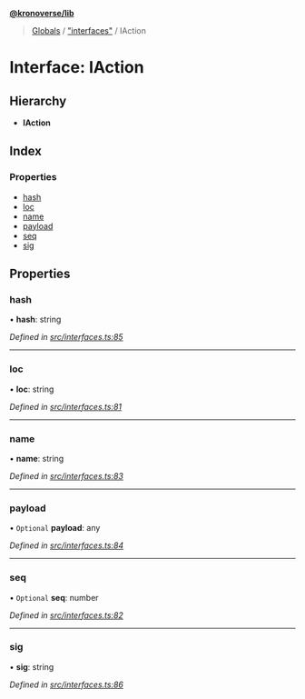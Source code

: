 **[@kronoverse/lib](../README.md)**

> [Globals](../globals.md) / ["interfaces"](../modules/_interfaces_.md) / IAction

# Interface: IAction

## Hierarchy

* **IAction**

## Index

### Properties

* [hash](_interfaces_.iaction.md#hash)
* [loc](_interfaces_.iaction.md#loc)
* [name](_interfaces_.iaction.md#name)
* [payload](_interfaces_.iaction.md#payload)
* [seq](_interfaces_.iaction.md#seq)
* [sig](_interfaces_.iaction.md#sig)

## Properties

### hash

•  **hash**: string

*Defined in [src/interfaces.ts:85](https://github.com/kronoverse-inc/krono-lib/blob/95ea605/src/interfaces.ts#L85)*

___

### loc

•  **loc**: string

*Defined in [src/interfaces.ts:81](https://github.com/kronoverse-inc/krono-lib/blob/95ea605/src/interfaces.ts#L81)*

___

### name

•  **name**: string

*Defined in [src/interfaces.ts:83](https://github.com/kronoverse-inc/krono-lib/blob/95ea605/src/interfaces.ts#L83)*

___

### payload

• `Optional` **payload**: any

*Defined in [src/interfaces.ts:84](https://github.com/kronoverse-inc/krono-lib/blob/95ea605/src/interfaces.ts#L84)*

___

### seq

• `Optional` **seq**: number

*Defined in [src/interfaces.ts:82](https://github.com/kronoverse-inc/krono-lib/blob/95ea605/src/interfaces.ts#L82)*

___

### sig

•  **sig**: string

*Defined in [src/interfaces.ts:86](https://github.com/kronoverse-inc/krono-lib/blob/95ea605/src/interfaces.ts#L86)*
